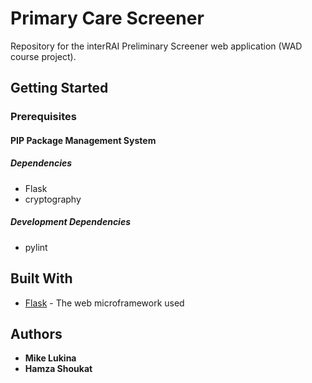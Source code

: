 # Primary Care Screener
Repository for the interRAI Preliminary Screener web application (WAD course project). 

## Getting Started

### Prerequisites

#### PIP Package Management System

##### Dependencies
- Flask
- cryptography

##### Development Dependencies
- pylint

## Built With

* [Flask](http://flask.pocoo.org/) - The web microframework used

## Authors

* **Mike Lukina**
* **Hamza Shoukat**
